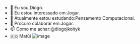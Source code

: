- 👋 Eu sou,Diogo. 
- 👀 Eu estou interessado em:Jogar.
- 🌱 Atualmente estou estudando:Pensamento Computacional.
- 💞️ Procuro colaborar em:Jogar.
- 📫 Como me achar:@diogojkoityk
- 🇦🇴 Matûi
![image](https://github.com/diogojkoityk/diogojkoityk/assets/106313513/4a9f79e8-d662-490d-addd-6bee096eb2d6)



